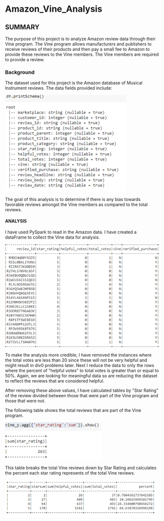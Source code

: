 # Amazon_Vine_Analysis
  
##  SUMMARY

The purpose of this project is to analyze Amazon review data through their Vine program.  The Vine program allows manufacturers and publishers to receive reviews of their products and then pay a small fee to Amazon to provide these reviews to the Vine members.  The Vine members are required to provide a review.  

### Background

The dataset used for this project is the Amazon database of Musical Instrument reviews.  The data fields provided include:

![](https://github.com/xactuary/Amazon_Vine_Analysis/blob/main/datasetschema.PNG)

The goal of this analysis is to determine if there is any bias towards favorable reviews amongst the Vine members as compared to the total reviews.

#### ANALYSIS

I have used PySpark to read in the Amazon data.  I have created a dataFrame to collect the Vine data for analysis.  

![](https://github.com/xactuary/Amazon_Vine_Analysis/blob/main/vine_df.PNG)

To make the analysis more credible, I have removed the instances where the total votes are less than 20 since these will not be very helpful and might result in div0 problems later.  Next I reduce the data to only the rows where the percent of "helpful votes" to total votes is greater than or equal to 50%.  Again, we are looking for meaningful data so are reducing the dataset to reflect the reviews that are considered helpful.  

After removing these above values, I have calculated tables by "Star Rating" of the review divided between those that were part of the Vine program and those that were not.  

The following table shows the total reviews that are part of the Vine program.

![](https://github.com/xactuary/Amazon_Vine_Analysis/blob/main/ttl_y_gt50pct.PNG)

This table breaks the total Vine reviews down by Star Rating and calculates the percent each star rating represents of the total Vine reviews.


![](https://github.com/xactuary/Amazon_Vine_Analysis/blob/main/vine_y_pct.PNG)


![]()
